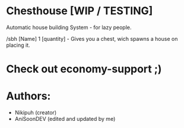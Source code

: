 # Chesthouse [WIP / TESTING]

Automatic house building System - for lazy people.

/sbh [Name] 1 [quantity] - Gives you a chest, wich spawns a house on placing it.

# Check out economy-support ;)

# Authors:

- Nikipuh (creator)
- AniSoonDEV (edited and updated by me)
